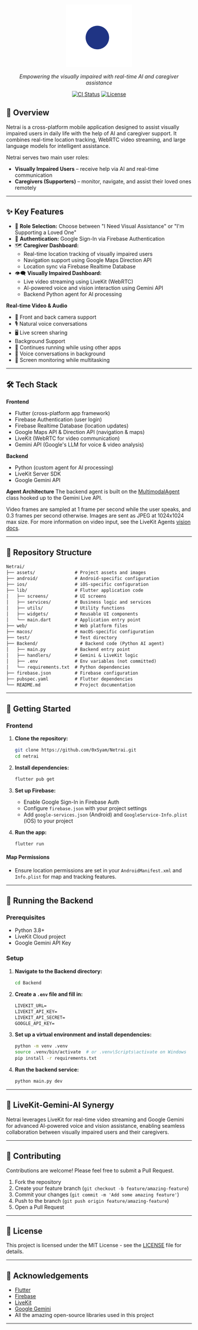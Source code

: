 <div align="center">
  <img src="assets/images/logo.svg" alt="Netrai Logo" width="180"/>
  <p><em>Empowering the visually impaired with real-time AI and caregiver assistance</em></p>
  <p>
    <a href="https://github.com/0xSyam/Netrai/actions"><img src="https://img.shields.io/github/actions/workflow/status/0xSyam/Netrai/ci.yml?branch=main&label=CI&logo=github" alt="CI Status"></a>
    <a href="https://github.com/0xSyam/Netrai/blob/main/LICENSE"><img src="https://img.shields.io/github/license/0xSyam/Netrai?color=blue" alt="License"></a>
  </p>
</div>

## 📱 Overview

Netrai is a cross-platform mobile application designed to assist visually impaired users in daily life with the help of AI and caregiver support. It combines real-time location tracking, WebRTC video streaming, and large language models for intelligent assistance.

Netrai serves two main user roles:

- **Visually Impaired Users** – receive help via AI and real-time communication
- **Caregivers (Supporters)** – monitor, navigate, and assist their loved ones remotely

---

## ✨ Key Features

- 🧭 **Role Selection:** Choose between "I Need Visual Assistance" or "I'm Supporting a Loved One"
- 🔐 **Authentication:** Google Sign-In via Firebase Authentication
- 🗺️ **Caregiver Dashboard:**
  - Real-time location tracking of visually impaired users
  - Navigation support using Google Maps Direction API
  - Location sync via Firebase Realtime Database
- 👁️‍🗨️ **Visually Impaired Dashboard:**
  - Live video streaming using LiveKit (WebRTC)
  - AI-powered voice and vision interaction using Gemini API
  - Backend Python agent for AI processing
    
**Real-time Video & Audio**
- 📱 Front and back camera support
- 🎙️ Natural voice conversations
- 🖥️ Live screen sharing
- Background Support
- 🔄 Continues running while using other apps
- 💬 Voice conversations in background
- 👀 Screen monitoring while multitasking
---

## 🛠️ Tech Stack

**Frontend**

- Flutter (cross-platform app framework)
- Firebase Authentication (user login)
- Firebase Realtime Database (location updates)
- Google Maps API & Direction API (navigation & maps)
- LiveKit (WebRTC for video communication)
- Gemini API (Google's LLM for voice & video analysis)
  

**Backend**

- Python (custom agent for AI processing)
- LiveKit Server SDK
- Google Gemini API

**Agent Architecture**
The backend agent is built on the [MultimodalAgent](https://docs.livekit.io/agents/build/) class hooked up to the Gemini Live API.

Video frames are sampled at 1 frame per second while the user speaks, and 0.3 frames per second otherwise. Images are sent as JPEG at 1024x1024 max size. For more information on video input, see the LiveKit Agents [vision docs](https://docs.livekit.io/agents/build/vision/#video).

---

## 📂 Repository Structure

```
Netrai/
├── assets/               # Project assets and images
├── android/              # Android-specific configuration
├── ios/                  # iOS-specific configuration
├── lib/                  # Flutter application code
│   ├── screens/          # UI screens
│   ├── services/         # Business logic and services
│   ├── utils/            # Utility functions
│   ├── widgets/          # Reusable UI components
│   └── main.dart         # Application entry point
├── web/                  # Web platform files
├── macos/                # macOS-specific configuration
├── test/                 # Test directory
├── Backend/                # Backend code (Python AI agent)
│   ├── main.py           # Backend entry point
│   ├── handlers/         # Gemini & LiveKit logic
│   ├── .env              # Env variables (not committed)
│   └── requirements.txt  # Python dependencies
├── firebase.json         # Firebase configuration
├── pubspec.yaml          # Flutter dependencies
└── README.md             # Project documentation
```

---

## 🚀 Getting Started

### Frontend

1. **Clone the repository:**

   ```bash
   git clone https://github.com/0xSyam/Netrai.git
   cd netrai
   ```

2. **Install dependencies:**

   ```bash
   flutter pub get
   ```

3. **Set up Firebase:**

   - Enable Google Sign-In in Firebase Auth
   - Configure `firebase.json` with your project settings
   - Add `google-services.json` (Android) and `GoogleService-Info.plist` (iOS) to your project

4. **Run the app:**
   ```bash
   flutter run
   ```

#### Map Permissions

- Ensure location permissions are set in your `AndroidManifest.xml` and `Info.plist` for map and tracking features.

---

## 🧠 Running the Backend

### Prerequisites

- Python 3.8+
- LiveKit Cloud project
- Google Gemini API Key

### Setup

1. **Navigate to the Backend directory:**

   ```bash
   cd Backend
   ```

2. **Create a `.env` file and fill in:**

   ```
   LIVEKIT_URL=
   LIVEKIT_API_KEY=
   LIVEKIT_API_SECRET=
   GOOGLE_API_KEY=
   ```

3. **Set up a virtual environment and install dependencies:**

   ```bash
   python -m venv .venv
   source .venv/bin/activate  # or .venv\Scripts\activate on Windows
   pip install -r requirements.txt
   ```

4. **Run the backend service:**
   ```bash
   python main.py dev
   ```

---

## 🤖 LiveKit-Gemini-AI Synergy

Netrai leverages LiveKit for real-time video streaming and Google Gemini for advanced AI-powered voice and vision assistance, enabling seamless collaboration between visually impaired users and their caregivers.

---

## 🤝 Contributing

Contributions are welcome! Please feel free to submit a Pull Request.

1. Fork the repository
2. Create your feature branch (`git checkout -b feature/amazing-feature`)
3. Commit your changes (`git commit -m 'Add some amazing feature'`)
4. Push to the branch (`git push origin feature/amazing-feature`)
5. Open a Pull Request

---

## 📄 License

This project is licensed under the MIT License - see the [LICENSE](LICENSE) file for details.

---

## 🙏 Acknowledgements

- [Flutter](https://flutter.dev/)
- [Firebase](https://firebase.google.com/)
- [LiveKit](https://livekit.io/)
- [Google Gemini](https://ai.google.dev/)
- All the amazing open-source libraries used in this project

---

